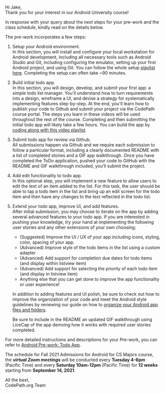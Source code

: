 Hi Jake,      
Thank you for your interest in our Android University course!

In response with your query about the next steps for your pre-work and the class schedule, kindly read on the details below. 

The pre-work incorporates a few steps:
1. Setup your Android environment.     
In this section, you will install and configure your local workstation for Android development, including all necessary tools such as Android Studio and Git, including configuring the emulator, setting up your first Android project, and using Git. You can follow the whole setup [playlist here](https://www.youtube.com/playlist?list=PLrT2tZ9JRrf67-hE3a874RfBqJgVAwo71). Completing the setup can often take ~90 minutes. 

2. Build initial todo app.    
In this section, you will design, develop, and submit your first app: a simple todo list manager. You'll understand how to turn requirements into a design, wireframe a UI, and devise a strategy for systematically implementing features step-by-step. At the end, you'll learn how to publish your code to Github and submit your project via the CodePath course portal. The steps you learn in these videos will be used throughout the rest of the course. Completing and then submitting the initial todo app will likely take a few hours. You can build the app by [coding along with this video playlist](https://www.youtube.com/watch?v=Lk9CFqaeCCM&list=PLrT2tZ9JRrf6cHOlMkbmTMFt0RzpJiRGX&index=1).
3. Submit todo app for review via Github.     
All submissions happen via Github and we require each submission to follow a particular format, including a clearly documented README with a list of completed stories and a GIF app walkthrough. Once you have completed the ToDo application, pushed your code to GitHub with the README and GIF walkthrough included, you'll submit the project.
4. Add edit functionality to todo app.    
In this optional step, you will implement a new feature to allow users to edit the text of an item added to the list. For this task, the user should be able to tap a todo item in the list and bring up an edit screen for the todo item and then have any changes to the text reflected in the todo list.
5. Extend your todo app, improve UI, and add features.     
After initial submission, you may choose to iterate on the app by adding several advanced features to your todo app. If you are interested in pushing your knowledge, try your hand at implementing the following user stories and any other extensions of your own choosing:
    * (Suggested) Improve the UI / UX of your app including icons, styling, color, spacing of your app.
    * (Advanced) Improve style of the todo items in the list using a custom adapter
    * (Advanced) Add support for completion due dates for todo items (and display within listview item)
    * (Advanced) Add support for selecting the priority of each todo item (and display in listview item)
    * Anything else that you can get done to improve the app functionality or user experience!

    In addition to adding features and UI polish, be sure to check out how to improve the organization of your code and meet the Android style guidelines by reviewing our guide on how to [organize your Android app files and folders](https://guides.codepath.org/android/Organizing-your-Source-Files).

    Be sure to include in the README an updated GIF walkthrough using LiceCap of the app demoing how it works with required user stories completed.

For more detailed instructions and descriptions for your Pre-work, you can refer to [Android Pre-work: Todo App](https://courses.codepath.org/snippets/android_university/prework). 

The schedule for Fall 2021 Admissions for Android for CS Majors course, the ***virtual Zoom meetings*** will be conducted every **Tuesday 4-6pm** (Pacific Time) and every **Saturday 10am-12pm** (Pacific Time) for **12 weeks** starting from **September 14, 2021**. 

All the best,        
CodePath.org Team
